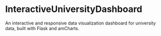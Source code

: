 # InteractiveUniversityDashboard
An interactive and responsive data visualization dashboard for university data, built with Flask and amCharts.
